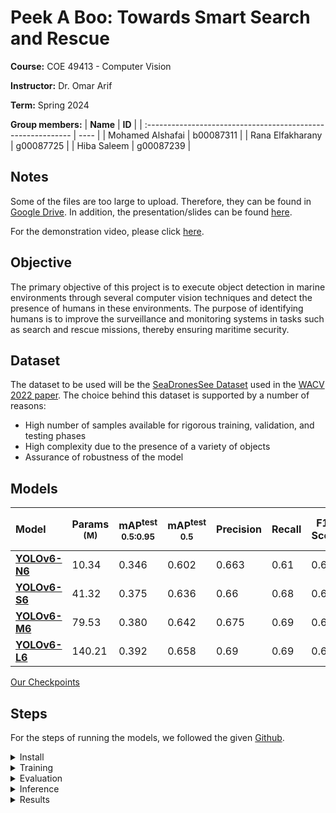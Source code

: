 # Peek A Boo: Towards Smart Search and Rescue

**Course:** COE 49413 - Computer Vision

**Instructor:** Dr. Omar Arif

**Term:** Spring 2024

**Group members:**
| **Name** | **ID** | 
| :----------------------------------------------------------- | ---- | 
| Mohamed Alshafai | b00087311 |
| Rana Elfakharany | g00087725 |
| Hiba Saleem | g00087239 |

## Notes
Some of the files are too large to upload. Therefore, they can be found in [Google Drive](https://drive.google.com/drive/folders/1l5YVM6BEkrCJpvJpsebDB-kqLxVlAUcA?usp=drive_link). In addition, the presentation/slides can be found [here](https://www.canva.com/design/DAGFBrdaVhI/Bwyfl3nJT_WqUEDw_G7l5g/edit?utm_content=DAGFBrdaVhI&utm_campaign=designshare&utm_medium=link2&utm_source=sharebutton).

For the demonstration video, please click [here](https://drive.google.com/file/d/1S5wRVJuA6R-gonCHZM1ZWfVPfrTonNZM/view?usp=sharing).

## Objective
The primary objective of this project is to execute object detection in marine environments through several computer vision techniques and detect the presence of humans in these environments. The purpose of identifying humans is to improve the surveillance and monitoring systems in tasks such as search and rescue missions, thereby ensuring maritime security.

## Dataset
The dataset to be used will be the 
[SeaDronesSee Dataset](https://universe.roboflow.com/ntnu-2wibj/seadronessee-odv2/dataset/11/images) used in the [WACV 2022 paper](https://openaccess.thecvf.com/content/WACV2022/html/Varga_SeaDronesSee_A_Maritime_Benchmark_for_Detecting_Humans_in_Open_Water_WACV_2022_paper.html). The choice behind this dataset is supported by a number of reasons:
- High number of samples available for rigorous training, validation, and testing phases
- High complexity due to the presence of a variety of objects
- Assurance of robustness of the model

## Models
| Model |Params<br/><sup> (M) | mAP<sup>test<br/>0.5:0.95 | mAP<sup>test<br/>0.5 | Precision | Recall | F1-Score | Inference Time (ms) |
| :------------------ | --------- | -------- | --------- | ---------- | -------- | --------- | -------- |
| [**YOLOv6-N6**](https://github.com/meituan/YOLOv6/releases/download/0.3.0/yolov6n6.pt) | 10.34 | 0.346 | 0.602 | 0.663 | 0.61 | 0.635 | 1.78 |
| [**YOLOv6-S6**](https://github.com/meituan/YOLOv6/releases/download/0.3.0/yolov6s6.pt) | 41.32 | 0.375 | 0.636 | 0.66 | 0.68 | 0.67 | 4.99 |
| [**YOLOv6-M6**](https://github.com/meituan/YOLOv6/releases/download/0.3.0/yolov6m6.pt) | 79.53 | 0.380 | 0.642 | 0.675 | 0.69 | 0.683 | 8.03 |
| [**YOLOv6-L6**](https://github.com/meituan/YOLOv6/releases/download/0.3.0/yolov6l6.pt) | 140.21 | 0.392 | 0.658 | 0.69 | 0.69 | 0.69 | 16.32 |

[Our Checkpoints](https://drive.google.com/drive/folders/11luhl9lqkqAX4W7mA_q3b1aLuFCi3QOE?usp=sharing)
## Steps

For the steps of running the models, we followed the given [Github](https://github.com/meituan/YOLOv6/tree/0.3.0).

<details>
<summary> Install</summary>

First, install YOLOv6 and the required libraries using the following command. The requirements.txt file is found above.

```shell
git clone https://github.com/meituan/YOLOv6
cd YOLOv6
pip install -r requirements.txt
```
</details>



<details>
<summary> Training</summary>
  
- After downloading the dataset, place it in the 'data' directory as YOLO format (.yaml)
- After choosing the model that you would like to run from the above table, download the .pt file and place it in the weights folder
- Navigate to 'tools' and open the 'train.py' file to change the needed parameters in the 'get_args_parser' function
- Navigate to the data.yaml folder and specify the correct location of the images
- Run the following command:
  
```shell
 python tools/train.py --batch 32 --conf configs/yolov6m6_finetune.py --data /localHome/cloudies/PeekABoo/SeaDronesSee-Yolov8/data.yaml --img 1280 --device 3 --epochs 50
```

If your training is interrupted, you can continue the training by running the following:
```shell
# single GPU training.
python tools/train.py --resume

# multi GPU training.
python -m torch.distributed.launch --nproc_per_node 8 tools/train.py --resume
```
Doing so would automatically find the latest checkpoint in YOLOv6 directory and resume training from there.

</details>

<details>
<summary> Evaluation</summary>

- Run the following command to evaluate the model:
```shell
python tools/eval.py --data ../SeaDronesSee-Yolov8/test.yaml --batch 32 --weights ./runs/train/LaS2n/weights/best_ckpt.pt --task val --reproduce_640_eval --img 1280 --name yolov6n6
```

</details>

<details>
<summary> Inference </summary>

- Use your trained model to do the inference
- Run inference using the 'infer.py' file found in the 'tools' folder

```shell
python tools/infer.py --weights yolov6s6.pt --img 1280 --source img.jpg / imgdir / video.mp4
```
</details>

<details>
<summary> Results </summary>

Here is an image of the result obtained through object detection.
- Original Image:
  
![78_jpg rf 3198dd3d27094c113ff7e37d67385cf4 (1)](https://github.com/rana-elfakharany/PeekABoo/assets/114260072/806c7b6e-52a3-48cd-b704-38fdd0ea639a)

- Resulting image with bounding boxes:
  
![78_jpg rf 3198dd3d27094c113ff7e37d67385cf4](https://github.com/rana-elfakharany/PeekABoo/assets/114260072/27add0aa-d728-46a7-a68f-535c7ccbf8b9)


The other results including the performance metrics and graphs can be found under the results folder.
</details>

